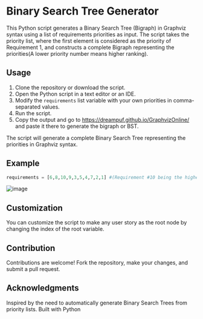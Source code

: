 # Binary Search Tree Generator

This Python script generates a Binary Search Tree (Bigraph) in Graphviz syntax using a list of requirements priorities as input. The script takes the priority list, where the first element is considered as the priority of Requirement 1, and constructs a complete Bigraph representing the priorities(A lower priority number means higher ranking).

## Usage

1. Clone the repository or download the script.
2. Open the Python script in a text editor or an IDE.
3. Modify the `requirements` list variable with your own priorities in comma-separated values.
4. Run the script.
5. Copy the output and go to https://dreampuf.github.io/GraphvizOnline/ and paste it there to generate the bigraph or BST.

The script will generate a complete Binary Search Tree representing the priorities in Graphviz syntax. 

## Example

```python
requirements = [6,8,10,9,3,5,4,7,2,1] #(Requirement #10 being the highest priority with priority value 1 and Requirement #3 being the lowest priority with priority value 10)
```
![image](https://github.com/revanthreddymaturu/enpm611_BST_bigraph_generator_graphviz/assets/49469625/ed0b87f5-cbf5-49e8-9b29-9a812bba962d)


## Customization
You can customize the script to make any user story as the root node by changing the index of the root variable.

## Contribution
Contributions are welcome! Fork the repository, make your changes, and submit a pull request.

## Acknowledgments
Inspired by the need to automatically generate Binary Search Trees from priority lists.
Built with Python

